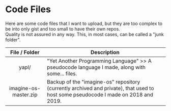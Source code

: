 # Code Files

Here are some code files that I want to upload, but they are too complex to be into only gist and too small to have their own repos.<br>
Quality is not assured in any way. This, in most cases, can be called a "junk folder".

| File / Folder | Description |
| :-----------: | ----------- |
| yapl/         | "Yet Another Programming Language" >> A pseudocode language I made, along with some... files. |
| imagine-os-master.zip | Backup of the "imagine-os" repository (currently archived and private), that used to host some pseudocode I made on 2018 and 2019. |
